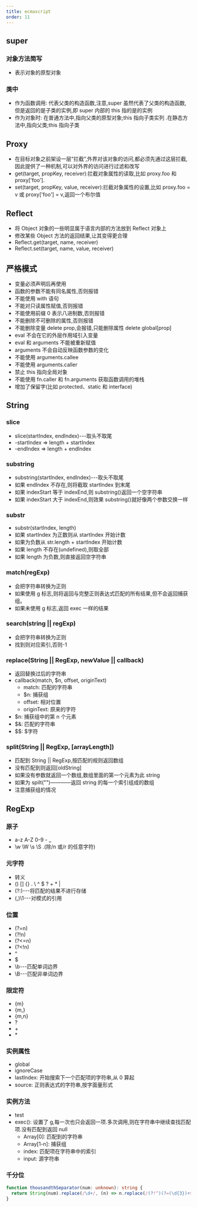 ```yaml
---
title: ecmascript
order: 11
---
```


## super

### 对象方法简写

- 表示对象的原型对象

### 类中

- 作为函数调用: 代表父类的构造函数,注意,super 虽然代表了父类的构造函数,但是返回的是子类的实例,即 super 内部的 this 指的是的实例
- 作为对象时: 在普通方法中,指向父类的原型对象;this 指向子类实列 .在静态方法中,指向父类;this 指向子类

## Proxy

- 在目标对象之前架设一层“拦截”,外界对该对象的访问,都必须先通过这层拦截,因此提供了一种机制,可以对外界的访问进行过滤和改写
- get(target, propKey, receiver):拦截对象属性的读取,比如 proxy.foo 和 proxy['foo'].
- set(target, propKey, value, receiver):拦截对象属性的设置,比如 proxy.foo = v 或 proxy['foo'] = v,返回一个布尔值

## Reflect

- 将 Object 对象的一些明显属于语言内部的方法放到 Reflect 对象上
- 修改某些 Object 方法的返回结果,让其变得更合理
- Reflect.get(target, name, receiver)
- Reflect.set(target, name, value, receiver)

## 严格模式

- 变量必须声明后再使用
- 函数的参数不能有同名属性,否则报错
- 不能使用 with 语句
- 不能对只读属性赋值,否则报错
- 不能使用前缀 0 表示八进制数,否则报错
- 不能删除不可删除的属性,否则报错
- 不能删除变量 delete prop,会报错,只能删除属性 delete global[prop]
- eval 不会在它的外层作用域引入变量
- eval 和 arguments 不能被重新赋值
- arguments 不会自动反映函数参数的变化
- 不能使用 arguments.callee
- 不能使用 arguments.caller
- 禁止 this 指向全局对象
- 不能使用 fn.caller 和 fn.arguments 获取函数调用的堆栈
- 增加了保留字(比如 protected、static 和 interface)

## String

### slice

- slice(startIndex, endIndex)---取头不取尾
- -startIndex => length + startIndex
- -endIndex => length + endIndex

### substring

- substring(startIndex, endIndex)---取头不取尾
- 如果 endIndex 不存在,则将截取 startIndex 到末尾
- 如果 indexStart 等于 indexEnd,则 substring()返回一个空字符串
- 如果 indexStart 大于 indexEnd,则效果 substring()就好像两个参数交换一样

### substr

- substr(startIndex, length)
- 如果 startIndex 为正数则从 startIndex 开始计数
- 如果为负数从 str.length + startIndex 开始计数
- 如果 length 不存在(undefined),则取全部
- 如果 length 为负数,则直接返回空字符串

### match(regExp)

- 会把字符串转换为正则
- 如果使用 g 标志,则将返回与完整正则表达式匹配的所有结果,但不会返回捕获组。
- 如果未使用 g 标志,返回 exec 一样的结果

### search(string || regExp)

- 会把字符串转换为正则
- 找到则对应索引,否则-1

### replace(String || RegExp, newValue || callback)

- 返回替换过后的字符串
- callback(match, $n, offset, originText)
  - match: 匹配的字符串
  - $n: 捕获组
  - offset: 相对位置
  - originText: 原来的字符
- $n: 捕获组中的第 n 个元素
- $&: 匹配的字符串
- $$: $字符

### split(String || RegExp, [arrayLength])

- 匹配到 String || RegExp,按匹配的规则返回数组
- 没有匹配到则返回[oldString]
- 如果没有参数就返回一个数组,数组里面的第一个元素为此 string
- 如果为 spilt("")————返回 string 的每一个索引组成的数组
- 注意捕获组的情况

## RegExp

### 原子

- a-z A-Z 0-9 - \_
- \w \W \s \S \.(除/n 或/r 的任意字符)

### 元字符

- 转义
- () [] {} . \ ^ $ ? + \* |
- (?:)---将匹配的结果不进行存储
- (,)\1---对模式的引用

### 位置

- (?=n)
- (?!n)
- (?<=n)
- (?<!n)
- ^
- $
- \b---匹配单词边界
- \B---匹配非单词边界

### 限定符

- {m}
- {m,}
- {m,n}
- ?
- \+
- \*

### 实例属性

- global
- ignoreCase
- lastIndex: 开始搜索下一个匹配项的字符串,从 0 算起
- source: 正则表达式的字符串,按字面量形式

### 实例方法

- test
- exec(): 设置了 g,每一次也只会返回一项.多次调用,则在字符串中继续查找匹配项.没有匹配到返回 null
  - Array[0]: 匹配到的字符串
  - Array[1-n]: 捕获组
  - index: 匹配项在字符串中的索引
  - input: 源字符串

### 千分位

```ts
function thousandthSeparator(num: unknown): string {
  return String(num).replace(/\d+/, (n) => n.replace(/(?!^)(?=(\d{3})+$)/g, ','));
}
```
